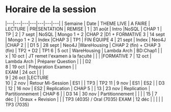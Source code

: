 # Horaire de la session

|---|---|---|---|---|---|---|
| Semaine	| Date	| THEME  LIVE	| A FAIRE	| LECTURE	| PRÉSENTATION	| REMISE |
 1 |	31 août	| Intro		|NoSQL	|	CHAP 1			| TP | 
 2 |	7 sept	|	NoSQL	|	Mongo 1 + 2		|CHAP 2		|D1 + FORMATIVE	
 3 |	14 sept	|	Mongo 1 + 2	|	Index		|CHAP 3	|	TP1	|	FIN ÉQUIPE
 4 |	21 sept	|	Index	|	Neo4J		|CHAP 2		| 	|	D1
 5 |	28 sept	|	Neo4J		|WareHousing		|   CHAP 2 (fin) + CHAP 3 (fin)	|  TP2 + D2	|		TP1
 6 |	5 oct	|	WareHousing |	Lambda Arch	|   BD:Chap1    |   |	
 x   | 10 oct	| JT remet l'examen à la faculté |  |  | |FORMATIVE	
 7 |	12 oct	|	Lambda Arch |	Préparer Question	|   |   |   D2		
 8 |	19 oct	|	Préparation Examen |	|		
 EXAM |	24 oct	|	|	|			
 9 |	26 oct	|LECTURE			
 10 |	2 nov	| Retour Mi-Session	 |	ES1	| 	| TP3 | TP2
 11 |	9 nov	| ES1	 |	ES2	| 	| D3 | 
 12 |	16 nov	| ES2	 |	Replication	| CHAP 5	|  | 
 13 |	23 nov	| Replication	 |	Partitionnement	| CHAP 6	|  | D3
 14 |	30 nov	| Partitionnement	 |		|  |  | 
 15 |	7 déc	|  |	Oraux + Revision | |  | TP3 (4035) / Oral (7035)
 EXAM  |	12 déc	| |                   | |  | TP3 (7035)